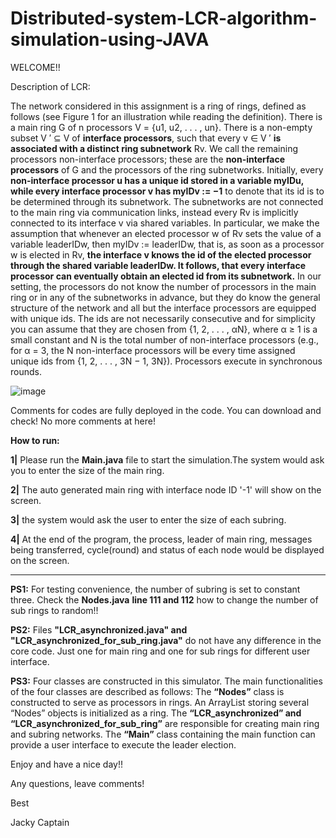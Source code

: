 # Distributed-system-LCR-algorithm-simulation-using-JAVA

WELCOME!!

Description of LCR:

The network considered in this assignment is a ring of rings, defined as follows (see Figure
1 for an illustration while reading the definition). There is a main ring G of n processors
V = {u1, u2, . . . , un}. There is a non-empty subset V ′ ⊆ V of **interface processors**, such
that every v ∈ V ′ **is associated with a distinct ring subnetwork** Rv. We call the remaining
processors non-interface processors; these are the **non-interface processors** of G and the
processors of the ring subnetworks. Initially, every **non-interface processor u has a unique id
stored in a variable myIDu, while every interface processor v has myIDv := −1** to denote
that its id is to be determined through its subnetwork. The subnetworks are not connected
to the main ring via communication links, instead every Rv is implicitly connected to its
interface v via shared variables. In particular, we make the assumption that whenever an
elected processor w of Rv sets the value of a variable leaderIDw, then myIDv := leaderIDw,
that is, as soon as a processor w is elected in Rv, **the interface v knows the id of the elected
processor through the shared variable leaderIDw. It follows, that every interface processor
can eventually obtain an elected id from its subnetwork.**
In our setting, the processors do not know the number of processors in the main ring
or in any of the subnetworks in advance, but they do know the general structure of the
network and all but the interface processors are equipped with unique ids. The ids are
not necessarily consecutive and for simplicity you can assume that they are chosen from
{1, 2, . . . , αN}, where α ≥ 1 is a small constant and N is the total number of non-interface
processors (e.g., for α = 3, the N non-interface processors will be every time assigned unique
ids from {1, 2, . . . , 3N − 1, 3N}). Processors execute in synchronous rounds.

![image](https://user-images.githubusercontent.com/55009904/157695492-f33eb8b0-c9d2-4fbf-9af5-acf86a205930.png)

Comments for codes are fully deployed in the code. You can download and check! No more comments at here!

**How to run:**

**1|** Please run the **Main.java** file to start the simulation.The system would ask you to enter the size of the main ring. 

**2|** The auto generated main ring with interface node ID '-1' will show on the screen.

**3|** the system would ask the user to enter the size of each subring.

**4|** At the end of the program, the process, leader of main ring, messages being transferred, cycle(round) and status of each node would be displayed on the screen.

--------------------------------------------------------------------------------------

**PS1:** For testing convenience, the number of subring is set to constant three. Check the **Nodes.java** **line 111 and 112** how to change the number of sub rings to random!!

**PS2:** Files **"LCR_asynchronized.java" and "LCR_asynchronized_for_sub_ring.java"** do not have any difference in the core code. Just one for main ring and one for sub rings for different user interface.

**PS3:** Four classes are constructed in this simulator. The main functionalities of the four classes are described as follows: The **“Nodes”** class is constructed to serve as processors in rings. An ArrayList storing several “Nodes” objects is initialized as a ring. The **“LCR_asynchronized” and “LCR_asynchronized_for_sub_ring”** are responsible for creating main ring and subring networks. The **“Main”** class containing the main function can provide a user interface to execute the leader election.

Enjoy and have a nice day!!

Any questions, leave comments!

Best

Jacky Captain
